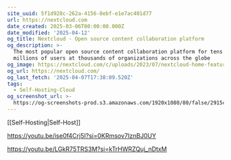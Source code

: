 ```yaml
---
site_uuid: 5f1d928c-262a-4156-8ebf-e1e7ac401d77
url: https://nextcloud.com
date_created: 2025-03-06T00:00:00.000Z
date_modified: '2025-04-12'
og_title: Nextcloud - Open source content collaboration platform
og_description: >-
  The most popular open source content collaboration platform for tens of
  millions of users at thousands of organizations across the globe
og_image: https://nextcloud.com/c/uploads/2023/07/nextcloud-home-featured-image-3.jpg
og_url: https://nextcloud.com/
og_last_fetch: '2025-04-07T17:38:09.520Z'
tags:
  - Self-Hosting-Cloud
og_screenshot_url: >-
  https://og-screenshots-prod.s3.amazonaws.com/1920x1080/80/false/2915ce35010acbec0a23824c2f8f57c84c28479410c9e12a5efb508230fd6e94.jpeg
---
```




















[[Self-Hosting|Self-Host]]

https://youtu.be/ise0f4Crj5I?si=0KRmsov7IznBJ0UY

https://youtu.be/LGkR75TRS3M?si=kTrHWRZQuj_nDtxM